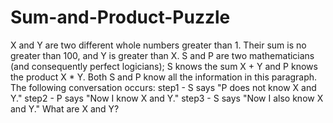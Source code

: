 # Sum-and-Product-Puzzle
X and Y are two different whole numbers greater than 1. Their sum is no greater 
than 100, and Y is greater than X. S and P are two mathematicians (and 
consequently perfect logicians); S knows the sum X + Y and P knows the 
product X * Y. Both S and P know all the information in this paragraph.
The following conversation occurs:
step1 - S says "P does not know X and Y."
step2 - P says "Now I know X and Y."
step3 - S says "Now I also know X and Y."
What are X and Y?

